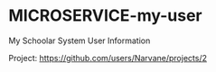 # MICROSERVICE-my-user
My Schoolar System User Information

Project: https://github.com/users/Narvane/projects/2

